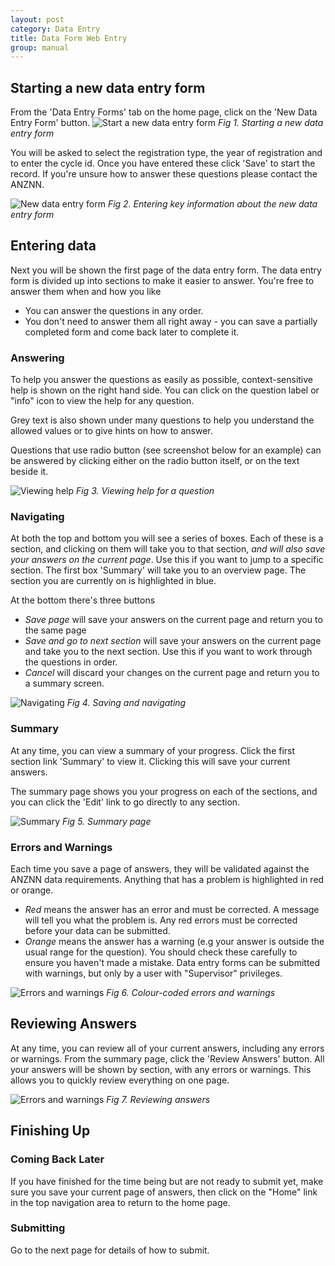 ```yaml
---
layout: post
category: Data Entry
title: Data Form Web Entry
group: manual
---
```

## Starting a new data entry form
From the 'Data Entry Forms' tab on the home page, click on the 'New Data Entry Form' button.
![Start a new data entry form](/user_manual/assets/images/data_entry/start.png)
*Fig 1. Starting a new data entry form*

You will be asked to select the registration type, the year of registration and to enter the cycle id. Once you have entered these click 'Save' to start the record. If you're unsure how to answer these questions please contact the ANZNN.

![New data entry form](/user_manual/assets/images/data_entry/new.png)
*Fig 2. Entering key information about the new data entry form*

## Entering data
Next you will be shown the first page of the data entry form. The data entry form is divided up into sections to make it easier to answer. You're free to answer them when and how you like
* You can answer the questions in any order. 
* You don't need to answer them all right away - you can save a partially completed form and come back later to complete it.

### Answering
To help you answer the questions as easily as possible, context-sensitive help is shown on the right hand side. You can click on the question label or "info" icon to view the help for any question.

Grey text is also shown under many questions to help you understand the allowed values or to give hints on how to answer.

Questions that use radio button (see screenshot below for an example) can be answered by clicking either on the radio button itself, or on the text beside it.

![Viewing help](/user_manual/assets/images/data_entry/help.png)
*Fig 3. Viewing help for a question*


### Navigating
At both the top and bottom you will see a series of boxes. Each of these is a section, and clicking on them will take you to that section, *and will also save your answers on the current page*. Use this if you want to jump to a specific section. The first box 'Summary' will take you to an overview page. The section you are currently on is highlighted in blue.

At the bottom there's three buttons
* *Save page* will save your answers on the current page and return you to the same page
* *Save and go to next section* will save your answers on the current page and take you to the next section. Use this if you want to work through the questions in order.
* *Cancel* will discard your changes on the current page and return you to a summary screen.

![Navigating](/user_manual/assets/images/data_entry/nav.png)
*Fig 4. Saving and navigating*

### Summary
At any time, you can view a summary of your progress. Click the first section link 'Summary' to view it. Clicking this will save your current answers.

The summary page shows you your progress on each of the sections, and you can click the 'Edit' link to go directly to any section.

![Summary](/user_manual/assets/images/data_entry/summary.png)
*Fig 5. Summary page*

### Errors and Warnings
Each time you save a page of answers, they will be validated against the ANZNN data requirements. Anything that has a problem is highlighted in red or orange.

* *Red* means the answer has an error and must be corrected. A message will tell you what the problem is. Any red errors must be corrected before your data can be submitted.
* *Orange* means the answer has a warning (e.g your answer is outside the usual range for the question). You should check these carefully to ensure you haven't made a mistake. Data entry forms can be submitted with warnings, but only by a user with "Supervisor" privileges. 

![Errors and warnings](/user_manual/assets/images/data_entry/red_yellow.png)
*Fig 6. Colour-coded errors and warnings*

## Reviewing Answers
At any time, you can review all of your current answers, including any errors or warnings. From the summary page, click the 'Review Answers' button. All your answers will be shown by section, with any errors or warnings. This allows you to quickly review everything on one page.

![Errors and warnings](/user_manual/assets/images/data_entry/review.png)
*Fig 7. Reviewing answers*
  
## Finishing Up
### Coming Back Later
If you have finished for the time being but are not ready to submit yet, make sure you save your current page of answers, then click on the "Home" link in the top navigation area to return to the home page.

### Submitting
Go to the next page for details of how to submit.